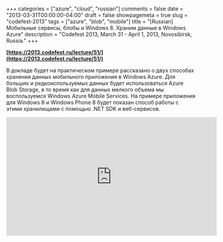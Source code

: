 +++
categories = ["azure", "cloud", "russian"]
comments = false
date = "2013-03-31T00:00:00-04:00"
draft = false
showpagemeta = true
slug = "codefest-2013"
tags = ["azure", "blob", "mobile"]
title = "[Russian] Мобильные сервисы, блобы и Windows 8. Храним данные в Windows Azure"
description = "Codefest 2013, March 31 - April 1, 2013, Novosibirsk, Russia."
+++

**[https://2013.codefest.ru/lecture/51/](https://2013.codefest.ru/lecture/51/)**

В докладе будет на практическом примере рассказано о двух способах хранения данных мобильного приложения в Windows Azure. Для больших и редкоиспользуемых данных будет использоваться Azure Blob Storage, в то время как для данных мелкого объема мы воспользуемся Windows Azure Mobile Services. На примере приложения для Windows 8 и Windows Phone 8 будет показан способ работы с этими хранилищами с помощью .NET SDK и веб-сервисов.

<iframe width="560" height="315" src="https://www.youtube.com/embed/c-zSZsPZNkU?rel=0" frameborder="0" allow="autoplay; encrypted-media" allowfullscreen></iframe>